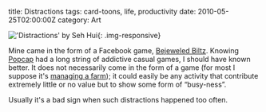 title: Distractions
tags: card-toons, life, productivity
date: 2010-05-25T02:00:00Z
category: Art

!['Distractions' by Seh Hui]({static}/images/2010/05/distrations-small.jpg){: .img-responsive}

Mine came in the form of a Facebook game, [Bejeweled Biltz][blitz]. Knowing [Popcap][popcap] had a long string of addictive casual games, I should have known better. It does not necessarily come in the form of a game (for most I suppose it's [managing a farm][farmville]); it could easily be any activity that contribute extremely little or no value but to show some form of “busy-ness”.

Usually it's a bad sign when such distractions happened too often.

[blitz]: http://www.facebook.com/bejeweledblitz
[popcap]: http://popcap.com/
[farmville]: http://farmville.com/
